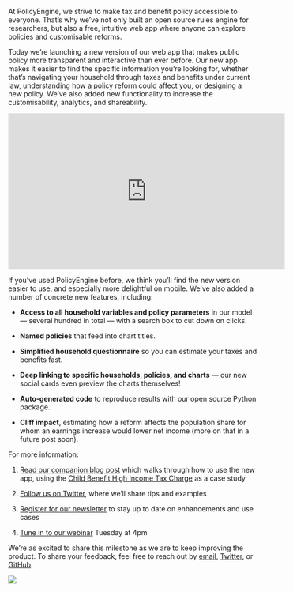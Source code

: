 At PolicyEngine, we strive to make tax and benefit policy accessible to everyone. That’s why we’ve not only built an open source rules engine for researchers, but also a free, intuitive web app where anyone can explore policies and customisable reforms.

Today we’re launching a new version of our web app that makes public policy more transparent and interactive than ever before. Our new app makes it easier to find the specific information you’re looking for, whether that’s navigating your household through taxes and benefits under current law, understanding how a policy reform could affect you, or designing a new policy. We’ve also added new functionality to increase the customisability, analytics, and shareability.

<center><iframe width="560" height="315" src="https://www.youtube.com/embed/AyN1kky8qew" frameborder="0" allowfullscreen></iframe></center>

If you’ve used PolicyEngine before, we think you’ll find the new version easier to use, and especially more delightful on mobile. We’ve also added a number of concrete new features, including:

* **Access to all household variables and policy parameters** in our model — several hundred in total — with a search box to cut down on clicks.

* **Named policies** that feed into chart titles.

* **Simplified household questionnaire** so you can estimate your taxes and benefits fast.

* **Deep linking to specific households, policies, and charts** — our new social cards even preview the charts themselves!

* **Auto-generated code** to reproduce results with our open source Python package.

* **Cliff impact**, estimating how a reform affects the population share for whom an earnings increase would lower net income (more on that in a future post soon).

For more information:

1. [Read our companion blog post](https://policyengine.org/uk/blog/2023-01-12-from-idea-to-impact-scoring-a-policy-reform-on-the-new-policyengine-uk) which walks through how to use the new app, using the [Child Benefit High Income Tax Charge](https://policyengine.org/uk/policy?focus=policyOutput.netIncome&reform=5&region=uk&timePeriod=2023&baseline=1) as a case study

1. [Follow us on Twitter](http://twitter.com/thepolicyengine), where we’ll share tips and examples

1. [Register for our newsletter](https://t.co/leLJvbI7TQ) to stay up to date on enhancements and use cases

1. [Tune in to our webinar](https://us02web.zoom.us/meeting/register/tZIpcOmqqTsoGdQBusp41i_Vm8PSMCGu8YIN) Tuesday at 4pm

We’re as excited to share this milestone as we are to keep improving the product. To share your feedback, feel free to reach out by [email](mailto:hello@policyengine.org), [Twitter](http://twitter.com/thepolicyengine), or [GitHub](http://github.com/policyengine).

![](https://cdn-images-1.medium.com/max/3200/0*vfEEhsDH_4l8HZIg)
